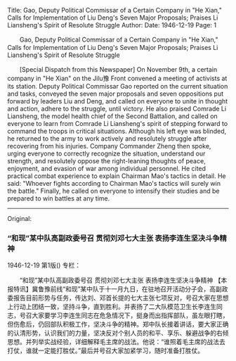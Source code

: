 Title: Gao, Deputy Political Commissar of a Certain Company in "He Xian," Calls for Implementation of Liu Deng's Seven Major Proposals; Praises Li Liansheng's Spirit of Resolute Struggle
Author:
Date: 1946-12-19
Page: 1

　　Gao, Deputy Political Commissar of a Certain Company in "He Xian," Calls for Implementation of Liu Deng's Seven Major Proposals; Praises Li Liansheng's Spirit of Resolute Struggle

　　[Special Dispatch from this Newspaper] On November 9th, a certain company in "He Xian" on the Jilu豫 Front convened a meeting of activists at its station. Deputy Political Commissar Gao reported on the current situation and tasks, conveyed the seven major proposals and seven oppositions put forward by leaders Liu and Deng, and called on everyone to unite in thought and action, adhere to the struggle, until victory. He also praised Comrade Li Liansheng, the model health chief of the Second Battalion, and called on everyone to learn from Comrade Li Liansheng's spirit of stepping forward to command the troops in critical situations. Although his left eye was blinded, he returned to the army to work actively and resolutely struggle after recovering from his injuries. Company Commander Zheng then spoke, urging everyone to correctly recognize the situation, understand our strength, and resolutely oppose the right-leaning thoughts of peace, enjoyment, and evasion of war among individual personnel. He cited practical combat experience to explain Chairman Mao's tactics in detail. He said: "Whoever fights according to Chairman Mao's tactics will surely win the battle." Finally, he called on everyone to intensify their studies and be prepared to win battles at any time.



<hr /> 

Original: 


### “和现”某中队高副政委号召  贯彻刘邓七大主张  表扬李连生坚决斗争精神

1946-12-19
第1版()
专栏：

　　“和现”某中队高副政委号召
    贯彻刘邓七大主张
    表扬李连生坚决斗争精神
    【本报特讯】冀鲁豫前线“和现”某中队于十一月九日，在驻地召开活动分子会，高副政委报告目前形势与任务，传达刘、邓首长提的七大主张七项反对，号召大家在思想上行动上团结一致，坚持斗争，直到胜利。并表扬了二大队模范卫生长李连生同志，号召大家要学习李连生同志在危急情况下，挺身而出指挥部队，虽左眼打瞎，但伤愈后，仍回部队积极工作，坚决斗争的精神。郑中队长接着讲话，要大家正确的认清形势，认识我们的力量，坚决反对个别人员的和平、享乐、躲避战争的右倾思想。并列举实战经验，详细解释毛主席的战法。他说：“谁照着毛主席的战法去打仗，谁就一定能打胜仗。”最后并号召大家加紧学习，随时准备打胜仗。

